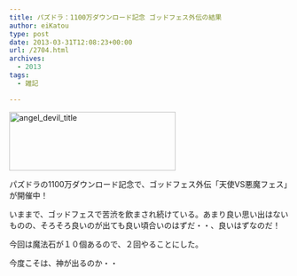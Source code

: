 ```yaml
---
title: パズドラ：1100万ダウンロード記念 ゴッドフェス外伝の結果
author: eiKatou
type: post
date: 2013-03-31T12:08:23+00:00
url: /2704.html
archives:
  - 2013
tags:
  - 雑記

---
```

[<img src="http://eikatou.net/blog/wp-content/uploads/2013/03/angel_devil_title-300x106.jpg" alt="angel_devil_title" width="300" height="106" class="alignnone size-medium wp-image-2705" srcset="/uploads/2013/03/angel_devil_title-300x106.jpg 300w, /uploads/2013/03/angel_devil_title.jpg 600w" sizes="(max-width: 300px) 100vw, 300px" />][1]
  
パズドラの1100万ダウンロード記念で、ゴッドフェス外伝「天使VS悪魔フェス」が開催中！ 

いままで、ゴッドフェスで苦渋を飲まされ続けている。あまり良い思い出はないものの、そろそろ良いのが出ても良い頃合いのはずだ・・、良いはずなのだ！

今回は魔法石が１０個あるので、２回やることにした。
  
今度こそは、神が出るのか・・

  
</p>

 [1]: http://eikatou.net/blog/wp-content/uploads/2013/03/angel_devil_title.jpg
